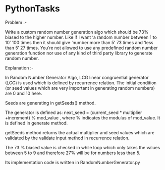# PythonTasks

Problem :- 

Write a custom random number generation algo which should be 73% biased to the higher number. Like if I want ‘a random number between 1 to 10’ 100 times then it should give ‘number more than 5’ 73 times and ‘less than 5’ 27 times. You’re not allowed to use any predefined random number generation function nor use of any kind of third party library to generate random number.

Explanation :- 

In Random Number Generator Algo, LCG linear congruential generator (LCG) is used which is defined by recurrence relation.
The initial condition (or seed values which are very important in generating random numbers) are 0 and 10 here. 

Seeds are generating in getSeeds() method.

The generator is defined as:
next_seed = (current_seed * multiplier +increment) % mod_value , where % indicates the modulus of mod_value.
It is defined in generate method.



getSeeds method returns the actual multiplier and seed values which are validated by the validate input method in recurrence relation.


The 73 % biased value is checked in while loop which only takes the values between 5 to 9 and therefore 27% will be for numbers less than 5.

Its implementation code is written in RandomNumberGenerator.py

